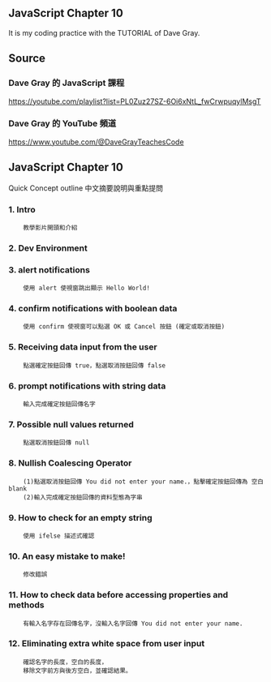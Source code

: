 ## JavaScript Chapter 10
It is my coding practice with the TUTORIAL of Dave Gray. 

## Source
### Dave Gray 的 JavaScript 課程
https://youtube.com/playlist?list=PL0Zuz27SZ-6Oi6xNtL_fwCrwpuqylMsgT

### Dave Gray 的 YouTube 頻道
https://www.youtube.com/@DaveGrayTeachesCode

## JavaScript Chapter 10
   Quick Concept outline
   中文摘要說明與重點提問

###  1. Intro 
        教學影片開頭和介紹

###  2. Dev Environment
###  3. alert notifications
        使用 alert 使視窗跳出顯示 Hello World!

###  4. confirm notifications with boolean data
        使用 confirm 使視窗可以點選 OK 或 Cancel 按鈕 (確定或取消按鈕)

###  5. Receiving data input from the user
        點選確定按鈕回傳 true，點選取消按鈕回傳 false

###  6. prompt notifications with string data
        輸入完成確定按鈕回傳名字

###  7. Possible null values returned
        點選取消按鈕回傳 null

###  8. Nullish Coalescing Operator
        (1)點選取消按鈕回傳 You did not enter your name.，點擊確定按鈕回傳為 空白blank
        (2)輸入完成確定按鈕回傳的資料型態為字串

###  9. How to check for an empty string
        使用 ifelse 描述式確認

### 10. An easy mistake to make!
        修改錯誤

### 11. How to check data before accessing properties and methods
        有輸入名字存在回傳名字，沒輸入名字回傳 You did not enter your name.

### 12. Eliminating extra white space from user input
        確認名字的長度，空白的長度，
        移除文字前方與後方空白，並確認結果。